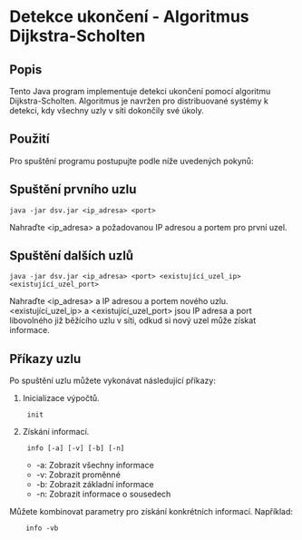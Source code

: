 # Detekce ukončení - Algoritmus Dijkstra-Scholten

## Popis
Tento Java program implementuje detekci ukončení pomocí algoritmu Dijkstra-Scholten. Algoritmus je navržen pro 
distribuované systémy k detekci, kdy všechny uzly v síti dokončily své úkoly.

## Použití

Pro spuštění programu postupujte podle níže uvedených pokynů:

## Spuštění prvního uzlu
    java -jar dsv.jar <ip_adresa> <port>

Nahraďte <ip_adresa> a <port> požadovanou IP adresou a portem pro první uzel.

## Spuštění dalších uzlů

    java -jar dsv.jar <ip_adresa> <port> <existující_uzel_ip> <existující_uzel_port>

Nahraďte <ip_adresa> a <port> IP adresou a portem nového uzlu. <existující_uzel_ip> a <existující_uzel_port> jsou IP adresa a port 
libovolného již běžícího uzlu v síti, odkud si nový uzel může získat informace.

## Příkazy uzlu

Po spuštění uzlu můžete vykonávat následující příkazy:
</br>
1. Inicializace výpočtů.

        init

2. Získání informací.

        info [-a] [-v] [-b] [-n]

   - -a: Zobrazit všechny informace
   - -v: Zobrazit proměnné
   - -b: Zobrazit základní informace
   - -n: Zobrazit informace o sousedech

Můžete kombinovat parametry pro získání konkrétních informací. Například:

        info -vb

